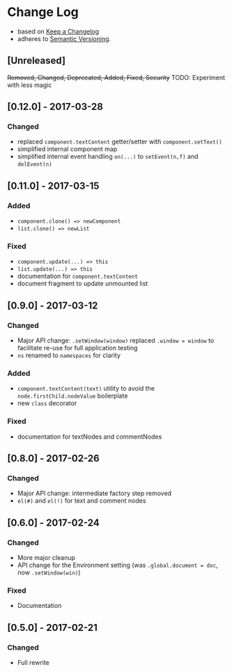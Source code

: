 <!-- markdownlint-disable MD022 MD024 MD026 MD032 MD041 -->

# Change Log

- based on [Keep a Changelog](http://keepachangelog.com/)
- adheres to [Semantic Versioning](http://semver.org/).

## [Unreleased]
~~Removed, Changed, Deprecated, Added, Fixed, Security~~
TODO: Experiment with less magic

## [0.12.0] - 2017-03-28
### Changed
- replaced `component.textContent` getter/setter with `component.setText()`
- simplified internal component map
- simplified internal event handling `on(...)` to `setEvent(n,f)` and `delEvent(n)`

## [0.11.0] - 2017-03-15
### Added
- `component.clone() => newComponent`
- `list.clone() => newList`

### Fixed
- `component.update(...) => this`
- `list.update(...) => this`
- documentation for `component.textContent`
- document fragment to update unmounted list

## [0.9.0] - 2017-03-12
### Changed
- Major API change: `.setWindow(window)` replaced `.window = window` to facilitate re-use for full application testing
- `ns` renamed to `namespaces` for clarity

### Added
- `component.textContent(text)` utility to avoid the `node.firstChild.nodeValue` boilerplate
- new `class` decorator

### Fixed
- documentation for textNodes and commentNodes

## [0.8.0] - 2017-02-26
### Changed
- Major API change: intermediate factory step removed
- `el(#)` and `el(!)` for text and comment nodes

## [0.6.0] - 2017-02-24
### Changed
- More major cleanup
- API change for the Environment setting (was `.global.document = doc`, now `.setWindow(win)`)

### Fixed
- Documentation

## [0.5.0] - 2017-02-21
### Changed
- Full rewrite
